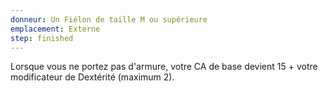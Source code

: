 ```yaml
---
donneur: Un Fiélon de taille M ou supérieure
emplacement: Externe
step: finished
---
```

Lorsque vous ne portez pas d'armure, votre CA de base devient 15 + votre modificateur de Dextérité (maximum 2).